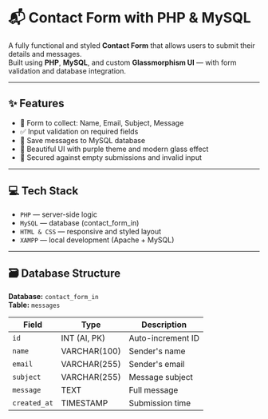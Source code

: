 # 📬 Contact Form with PHP & MySQL

A fully functional and styled **Contact Form** that allows users to submit their details and messages.  
Built using **PHP**, **MySQL**, and custom **Glassmorphism UI** — with form validation and database integration.

---

## ✨ Features

- 🧾 Form to collect: Name, Email, Subject, Message
- ✅ Input validation on required fields
- 💾 Save messages to MySQL database
- 🎨 Beautiful UI with purple theme and modern glass effect
- 🔐 Secured against empty submissions and invalid input

---

## 💻 Tech Stack

- `PHP` — server-side logic
- `MySQL` — database (contact_form_in)
- `HTML & CSS` — responsive and styled layout
- `XAMPP` — local development (Apache + MySQL)

---

## 🗃️ Database Structure

**Database:** `contact_form_in`  
**Table:** `messages`

| Field     | Type           | Description        |
|-----------|----------------|--------------------|
| `id`      | INT (AI, PK)   | Auto-increment ID  |
| `name`    | VARCHAR(100)   | Sender's name      |
| `email`   | VARCHAR(255)   | Sender's email     |
| `subject` | VARCHAR(255)   | Message subject    |
| `message` | TEXT           | Full message       |
| `created_at` | TIMESTAMP   | Submission time    |
